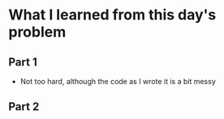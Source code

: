 # What I learned from this day's problem

## Part 1
- Not too hard, although the code as I wrote it is a bit messy

## Part 2
